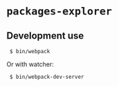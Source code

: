 `packages-explorer`
===================

Development use
---------------

```
 $ bin/webpack
```

Or with watcher:

```
 $ bin/webpack-dev-server
```
